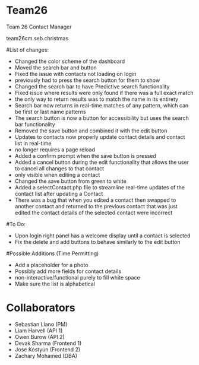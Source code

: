 # Team26
Team 26 Contact Manager

team26cm.seb.christmas

#List of changes:

- Changed the color scheme of the dashboard
- Moved the search bar and button
- Fixed the issue with contacts not loading on login
 - previously had to press the search button for them to show
- Changed the search bar to have Predictive search functionality
- Fixed issue where results were only found if there was a full exact match
 - the only way to return results was to match the name in its entirety
- Search bar now returns in real-time matches of any pattern, which can be first or last name patterns
- The search button is now a button for accessibility but uses the search bar functionality
- Removed the save button and combined it with the edit button
- Updates to contacts now properly update contact details and contact list in real-time
 - no longer requires a page reload
- Added a confirm prompt when the save button is pressed
- Added a cancel button during the edit functionality that allows the user to cancel all changes to that contact
 - only visible when editing a contact
- Changed the save button from green to white
- Added a selectContact.php file to streamline real-time updates of the contact list after updating a Contact
 - There was a bug that when you edited a contact then swapped to another contact and returned to the previous contact that was just edited the contact details of the selected contact were incorrect

#To Do:

- Upon login right panel has a welcome display until a contact is selected
- Fix the delete and add buttons to behave similarly to the edit button

#Possible Additions (Time Permitting)

- Add a placeholder for a photo
- Possibly add more fields for contact details
 - non-interactive/functional purely to fill white space
- Make sure the list is alphabetical

# Collaborators
- Sebastian Llano (PM)
- Liam Harvell (API 1)
- Owen Burow (API 2)
- Devak Sharma (Frontend 1)
- Jose Kostyun (Frontend 2)
- Zachary Mohamed (DBA)

